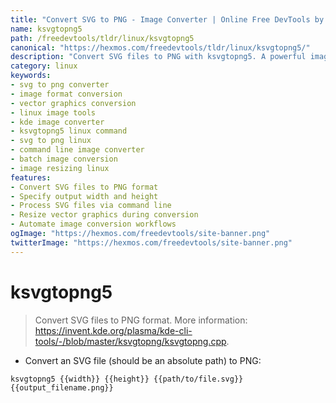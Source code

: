 ```yaml
---
title: "Convert SVG to PNG - Image Converter | Online Free DevTools by Hexmos"
name: ksvgtopng5
path: /freedevtools/tldr/linux/ksvgtopng5
canonical: "https://hexmos.com/freedevtools/tldr/linux/ksvgtopng5/"
description: "Convert SVG files to PNG with ksvgtopng5. A powerful image converter for vector graphics. Free online tool, no registration required."
category: linux
keywords:
- svg to png converter
- image format conversion
- vector graphics conversion
- linux image tools
- kde image converter
- ksvgtopng5 linux command
- svg to png linux
- command line image converter
- batch image conversion
- image resizing linux
features:
- Convert SVG files to PNG format
- Specify output width and height
- Process SVG files via command line
- Resize vector graphics during conversion
- Automate image conversion workflows
ogImage: "https://hexmos.com/freedevtools/site-banner.png"
twitterImage: "https://hexmos.com/freedevtools/site-banner.png"
---
```


# ksvgtopng5

> Convert SVG files to PNG format.
> More information: <https://invent.kde.org/plasma/kde-cli-tools/-/blob/master/ksvgtopng/ksvgtopng.cpp>.

- Convert an SVG file (should be an absolute path) to PNG:

`ksvgtopng5 {{width}} {{height}} {{path/to/file.svg}} {{output_filename.png}}`
